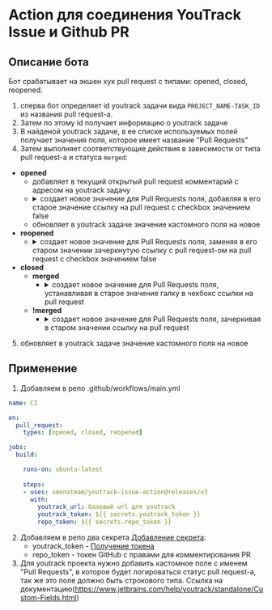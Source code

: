 # Action для соединения YouTrack Issue и Github PR
## Описание бота
Бот срабатывает на экшен хук pull request с типами: opened, closed, reopened.
1. сперва бот определяет id youtrack задачи вида ```PROJECT_NAME-TASK_ID``` из названия pull request-а.
2. Затем по этому id получает информацию о youtrack задаче
3. В найденой youtrack задаче, в ее списке используемых полей получает значения поля, которое имеет название "Pull Requests"
4. Затем выполняет соответствующие действия в зависимости от типа pull request-а и статуса ```merged```:
  - **opened** 
    - добавляет в текущий открытый pull request комментарий с адресом на youtrack задачу 
    - <details>
           <summary>создает новое значение для Pull Requests поля, добавляя в его старое значение ссылку на pull request с checkbox значением false</summary>
           <ul>
            <li>если значение поля пустое, то создает новое значение: - [ ]{pull request link}\n</li>
            <li>если значение поля не пустое, и содержит в себе ссылку на pull request, то пробрасывает ошибку с соответствующим сообщением</li>
            <li>если значение поля не пустое и имеет в конце перенос строки (\n), то создает новое значение: {предыдущее значение поля}- [ ]{pull request link}\n</li>
            <li>если значение поля не пустое и не имеет в конце перенос строки (\n), то создает новое значение: {предыдущее значение поля}\n- [ ]{pull request link}\n</li>
           </ul>
       </details>
    - обновляет в youtrack задаче значение кастомного поля на новое
  - **reopened**
    - <details>
           <summary>создает новое значение для Pull Requests поля, заменяя в его старом значении зачеркнутую ссылку с pull request-ом на pull request с checkbox значением false</summary>
           <ul>
            <li>если значение поля пустое, то создает новое значение: - [ ]{pull request link}\n</li>
            <li>если значение поля не пустое и не содержит в себе ссылку на pull request, то создает новое значение: {предыдущее значение поля}- [ ]{pull request link}\n</li>
            <li>если значение поля не пустое, и содержит в себе ссылку на pull request, то заменяет ~~{pull request link}~~ на - [ ]                {pull request link}</li>
           </ul>
       </details>
 - **closed** 
    - **merged**
      - <details>
           <summary>создает новое значение для Pull Requests поля, устанавливая в старое значение галку в чекбокс ссылки на pull request</summary>
           <ul>
            <li>если значение поля пустое, то создает новое значение: - [x]{pull request link}\n</li>
            <li>если значение поля не пустое и не содержит в себе ссылку на pull request, то создает новое значение: {предыдущее значение поля}- [x]{pull request link}\n</li>
            <li>если значение поля не пустое и содержит в себе ссылку на pull request, то заменяет - [ ]{pull request link} на - [x]{pull request link}</li>
           </ul>
         </details>
    - **!merged**
      - <details>
           <summary>создает новое значение для Pull Requests поля, зачеркивая в старом значении ссылку на pull request</summary>
           <ul>
            <li>если значение поля пустое, то пробрасывает ошибку с соответствующим сообщением</li>
            <li>если значение поля не пустое и не содержит в себе ссылку на pull request, то пробрасывает ошибку с соответствующим сообщением</li>
            <li>если значение поля не пустое и содержит в себе ссылку на pull request, то заменяет - [ ]{pull request link} на ~~{pull request link}~~</li>
           </ul>
         </details>

5. обновляет в youtrack задаче значение кастомного поля на новое
## Применение
1. Добавляем в репо .github/workflows/main.yml

```yaml
name: CI

on:
  pull_request:
    types: [opened, closed, reopened]

jobs:
  build:

    runs-on: ubuntu-latest
    
    steps:
    - uses: smenateam/youtrack-issue-action@releases/v3
      with:
        youtrack_url: базовый url для youtrack
        youtrack_token: ${{ secrets.youtrack_token }}
        repo_token: ${{ secrets.repo_token }}
```
2. Добавляем в репо два секрета [Добавление секрета](https://help.github.com/en/articles/virtual-environments-for-github-actions#creating-and-using-secrets-encrypted-variables):
    - youtrack_token - [Получение токена](https://www.jetbrains.com/help/youtrack/incloud/Manage-Permanent-Token.html)
    - repo_token - токен GitHub c правами для комментирования PR
3. Для youtrack проекта нужно добавить кастомное поле с именем "Pull Requests", в которое будет логироваться статус pull request-а, так же это поле должно быть строкового типа. Ссылка на документацию(https://www.jetbrains.com/help/youtrack/standalone/Custom-Fields.html)
